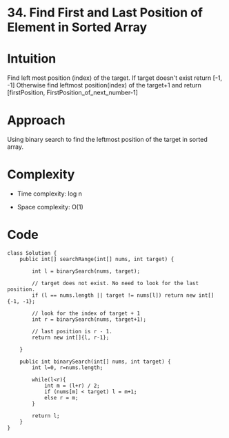 # 34. Find First and Last Position of Element in Sorted Array

# Intuition
<!-- Describe your first thoughts on how to solve this problem. -->
Find left most position (index) of the target.
If target doesn't exist return [-1, -1]
Otherwise find leftmost position(index) of the target+1
and return [firstPosition, FirstPosition_of_next_number-1]

# Approach
<!-- Describe your approach to solving the problem. -->
Using binary search to find the leftmost position of the target in sorted array.

# Complexity
- Time complexity: log n
<!-- Add your time complexity here, e.g. $$O(n)$$ -->

- Space complexity: O(1)
<!-- Add your space complexity here, e.g. $$O(n)$$ -->

# Code
```
class Solution {
    public int[] searchRange(int[] nums, int target) {
        
        int l = binarySearch(nums, target);
		
		// target does not exist. No need to look for the last position.
        if (l == nums.length || target != nums[l]) return new int[] {-1, -1};

  		// look for the index of target + 1
        int r = binarySearch(nums, target+1);

  		// last position is r - 1.
        return new int[]{l, r-1};

    }

    public int binarySearch(int[] nums, int target) {
        int l=0, r=nums.length;

        while(l<r){
            int m = (l+r) / 2;
            if (nums[m] < target) l = m+1;
            else r = m;
        }

        return l;
    }
}
```